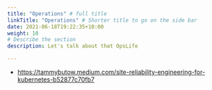 ```yaml
---
title: "Operations" # full title 
linkTitle: "Operations" # Shorter title to go on the side bar
date: 2021-06-18T19:22:35+10:00
weight: 10
# Describe the section
description: Let's talk about that OpsLife

---
```


- https://tammybutow.medium.com/site-reliability-engineering-for-kubernetes-b52877c70fb7